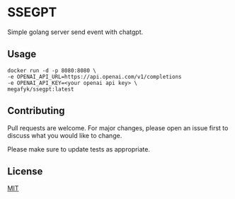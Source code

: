 # SSEGPT

Simple golang server send event with chatgpt.

## Usage

```docker
docker run -d -p 8080:8080 \
-e OPENAI_API_URL=https://api.openai.com/v1/completions
-e OPENAI_API_KEY=<your openai api key> \
megafyk/ssegpt:latest
```

## Contributing

Pull requests are welcome. For major changes, please open an issue first
to discuss what you would like to change.

Please make sure to update tests as appropriate.

## License

[MIT](https://choosealicense.com/licenses/mit/)